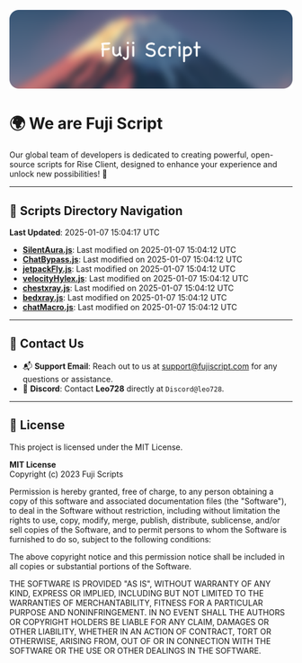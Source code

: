 ![Banner](.github/b.webp)

# 🌍 **We are Fuji Script**

Our global team of developers is dedicated to creating powerful, open-source scripts for Rise Client, designed to enhance your experience and unlock new possibilities! 🌟

---
<!-- SCRIPTS_NAVIGATION_START -->
## 📂 **Scripts Directory Navigation**

**Last Updated**: 2025-01-07 15:04:17 UTC

- **[SilentAura.js](scripts/SilentAura.js)**: Last modified on 2025-01-07 15:04:12 UTC
- **[ChatBypass.js](scripts/ChatBypass.js)**: Last modified on 2025-01-07 15:04:12 UTC
- **[jetpackFly.js](scripts/jetpackFly.js)**: Last modified on 2025-01-07 15:04:12 UTC
- **[velocityHylex.js](scripts/velocityHylex.js)**: Last modified on 2025-01-07 15:04:12 UTC
- **[chestxray.js](scripts/chestxray.js)**: Last modified on 2025-01-07 15:04:12 UTC
- **[bedxray.js](scripts/bedxray.js)**: Last modified on 2025-01-07 15:04:12 UTC
- **[chatMacro.js](scripts/chatMacro.js)**: Last modified on 2025-01-07 15:04:12 UTC

<!-- SCRIPTS_NAVIGATION_END -->

---

## 💬 **Contact Us**  
- 📬 **Support Email**: Reach out to us at [support@fujiscript.com](mailto:support@fujiscript.com) for any questions or assistance.  
- 💬 **Discord**: Contact **Leo728** directly at `Discord@leo728`.

---

## 📜 **License**

This project is licensed under the MIT License.  

**MIT License**  
Copyright (c) 2023 Fuji Scripts  

Permission is hereby granted, free of charge, to any person obtaining a copy of this software and associated documentation files (the "Software"), to deal in the Software without restriction, including without limitation the rights to use, copy, modify, merge, publish, distribute, sublicense, and/or sell copies of the Software, and to permit persons to whom the Software is furnished to do so, subject to the following conditions:  

The above copyright notice and this permission notice shall be included in all copies or substantial portions of the Software.  

THE SOFTWARE IS PROVIDED "AS IS", WITHOUT WARRANTY OF ANY KIND, EXPRESS OR IMPLIED, INCLUDING BUT NOT LIMITED TO THE WARRANTIES OF MERCHANTABILITY, FITNESS FOR A PARTICULAR PURPOSE AND NONINFRINGEMENT. IN NO EVENT SHALL THE AUTHORS OR COPYRIGHT HOLDERS BE LIABLE FOR ANY CLAIM, DAMAGES OR OTHER LIABILITY, WHETHER IN AN ACTION OF CONTRACT, TORT OR OTHERWISE, ARISING FROM, OUT OF OR IN CONNECTION WITH THE SOFTWARE OR THE USE OR OTHER DEALINGS IN THE SOFTWARE.  
